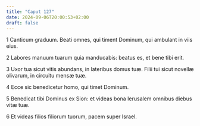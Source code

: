 ```yaml
---
title: "Caput 127"
date: 2024-09-06T20:00:53+02:00
draft: false
---
```



1 Canticum graduum. Beati omnes, qui timent Dominum, qui ambulant in viis eius.

2 Labores manuum tuarum quia manducabis: beatus es, et bene tibi erit.

3 Uxor tua sicut vitis abundans, in lateribus domus tuæ. Filii tui sicut novellæ olivarum, in circuitu mensæ tuæ.

4 Ecce sic benedicetur homo, qui timet Dominum.

5 Benedicat tibi Dominus ex Sion: et videas bona Ierusalem omnibus diebus vitæ tuæ.

6 Et videas filios filiorum tuorum, pacem super Israel.


